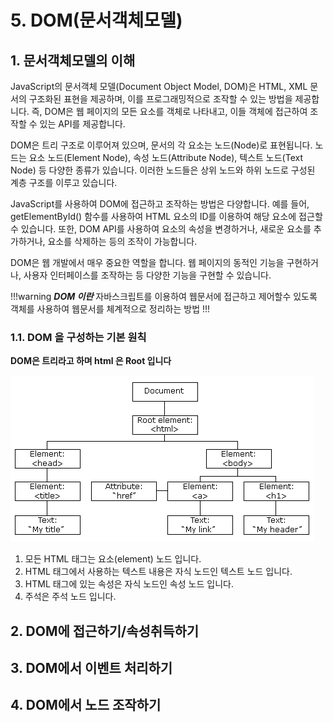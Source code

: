 # 5. DOM(문서객체모델) <!-- omit in toc -->

## 1. 문서객체모델의 이해

JavaScript의 문서객체 모델(Document Object Model, DOM)은 HTML, XML 문서의 구조화된 표현을 제공하며, 이를 프로그래밍적으로 조작할 수 있는 방법을 제공합니다. 즉, DOM은 웹 페이지의 모든 요소를 객체로 나타내고, 이들 객체에 접근하여 조작할 수 있는 API를 제공합니다.

DOM은 트리 구조로 이루어져 있으며, 문서의 각 요소는 노드(Node)로 표현됩니다. 노드는 요소 노드(Element Node), 속성 노드(Attribute Node), 텍스트 노드(Text Node) 등 다양한 종류가 있습니다. 이러한 노드들은 상위 노드와 하위 노드로 구성된 계층 구조를 이루고 있습니다.

JavaScript를 사용하여 DOM에 접근하고 조작하는 방법은 다양합니다. 예를 들어, getElementById() 함수를 사용하여 HTML 요소의 ID를 이용하여 해당 요소에 접근할 수 있습니다. 또한, DOM API를 사용하여 요소의 속성을 변경하거나, 새로운 요소를 추가하거나, 요소를 삭제하는 등의 조작이 가능합니다.

DOM은 웹 개발에서 매우 중요한 역할을 합니다. 웹 페이지의 동적인 기능을 구현하거나, 사용자 인터페이스를 조작하는 등 다양한 기능을 구현할 수 있습니다.

!!!warning
***DOM 이란***
자바스크립트를 이용하여 웹문서에 접근하고 제어할수 있도록 객체를 사용하여 웹문서를 체계적으로 정리하는 방법
!!!

### 1.1. DOM 을 구성하는 기본 원칙
**DOM은 트리라고 하며 html 은 Root 입니다**

![DOM 그림](../../../../source/images/pic_htmltree.gif)
1. 모든 HTML 태그는 요소(element) 노드 입니다.
2. HTML 태그에서 사용하는 텍스트 내용은 자식 노드인 텍스트 노드 입니다.
3. HTML 태그에 있는 속성은 자식 노드인 속성 노드 입니다.
4. 주석은 주석 노드 입니다.

## 2. DOM에 접근하기/속성취득하기

## 3. DOM에서 이벤트 처리하기

## 4. DOM에서 노드 조작하기

